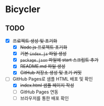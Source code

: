 # Bicycler

## TODO

- [x] ~~프로젝트 생성 및 초기화~~
    - [x] ~~Node.js 프로젝트 초기화~~
    - [x] ~~기본 `index.js` 파일 생성~~
    - [x] ~~`package.json` 파일에 start 스크립트 추가~~
    - [x] ~~README.md 파일 생성~~
    - [x] ~~GitHub 저장소 생성 및 초기 커밋~~
- [ ] GitHub Pages로 샘플 HTML 배포 및 확인
    - [x] ~~index.html 샘플 페이지 작성~~
    - [ ] GitHub Pages 연동
    - [ ] 브라우저를 통한 배포 확인
